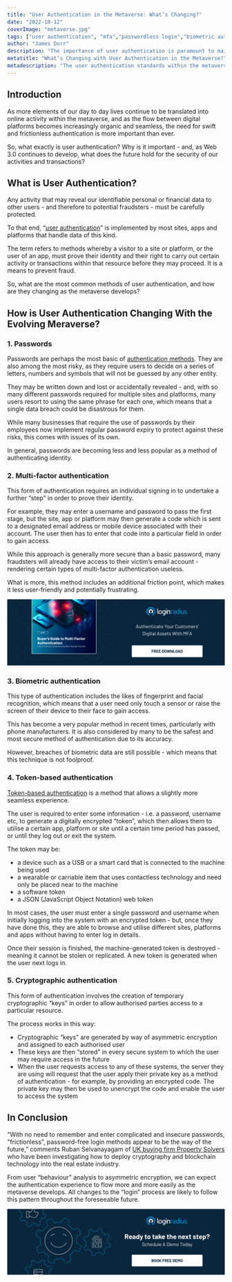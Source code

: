 ```yaml
---
title: "User Authentication in the Metaverse: What’s Changing?"
date: "2022-10-12"
coverImage: "metaverse.jpg"
tags: ["user authentication", "mfa","passwordless login","biometric authentication"]
author: "James Durr"
description: "The importance of user authentication is paramount to maintaining the security of the metaverse. This blog looks into a number of widely-used authentication models and, in doing so, explores the future of user authentication in the metaverse."
metatitle: "What’s Changing with User Authentication in the Metaverse?"
metadescription: "The user authentication standards within the metaverse are rapidly changing. This blog explains the popular methods and how those characteristics might change."
---
```


## Introduction

As more elements of our day to day lives continue to be translated into online activity within the metaverse, and as the flow between digital platforms becomes increasingly organic and seamless, the need for swift and frictionless authentication is more important than ever.

So, what exactly is user authentication? Why is it important - and, as Web 3.0 continues to develop, what does the future hold for the security of our activities and transactions?

## What is User Authentication?

Any activity that may reveal our identifiable personal or financial data to other users - and therefore to potential fraudsters - must be carefully protected. 

To that end, “[user authentication](https://www.loginradius.com/authentication/)” is implemented by most sites, apps and platforms that handle data of this kind.

The term refers to methods whereby a visitor to a site or platform, or the user of an app, must prove their identity and their right to carry out certain activity or transactions within that resource before they may proceed. It is a means to prevent fraud.

So, what are the most common methods of user authentication, and how are they changing as the metaverse develops?


## How is User Authentication Changing With the Evolving Meraverse?


### 1. Passwords

Passwords are perhaps the most basic of [authentication methods](https://www.loginradius.com/blog/identity/authentication-option-for-your-product/). They are also among the most risky, as they require users to decide on a series of letters, numbers and symbols that will not be guessed by any other entity.

They may be written down and lost or accidentally revealed - and, with so many different passwords required for multiple sites and platforms, many users resort to using the same phrase for each one, which means that a single data breach could be disastrous for them.

While many businesses that require the use of passwords by their employees now implement regular password expiry to protect against these risks, this comes with issues of its own.

In general, passwords are becoming less and less popular as a method of authenticating identity.


### 2. Multi-factor authentication

This form of authentication requires an individual signing in to undertake a further “step” in order to prove their identity. 

For example, they may enter a username and password to pass the first stage, but the site, app or platform may then generate a code which is sent to a designated email address or mobile device associated with their account. The user then has to enter that code into a particular field in order to gain access.

While this approach is generally more secure than a basic password, many fraudsters will already have access to their victim’s email account - rendering certain types of multi-factor authentication useless. 

What is more, this method includes an additional friction point, which makes it less user-friendly and potentially frustrating.

[![EB-GD-to-MFA](EB-GD-to-MFA.png)](https://www.loginradius.com/resource/buyers-guide-to-multi-factor-authentication/)

### 3. Biometric authentication

This type of authentication includes the likes of fingerprint and facial recognition, which means that a user need only touch a sensor or raise the screen of their device to their face to gain access.

This has become a very popular method in recent times, particularly with phone manufacturers. It is also considered by many to be the safest and most secure method of authentication due to its accuracy.

However, breaches of biometric data are still possible - which means that this technique is not foolproof.

### 4. Token-based authentication

[Token-based authentication](https://www.loginradius.com/blog/identity/pros-cons-token-authentication/) is a method that allows a slightly more seamless experience. 

The user is required to enter some information - i.e. a password, username etc, to generate a digitally encrypted “token”, which then allows them to utilise a certain app, platform or site until a certain time period has passed, or until they log out or exit the system.

The token may be: 

* a device such as a USB or a smart card that is connected to the machine being used
* a wearable or carriable item that uses contactless technology and need only be placed near to the machine
* a software token
* a JSON (JavaScript Object Notation) web token

In most cases, the user must enter a single password and username when initially logging into the system with an encrypted token - but, once they have done this, they are able to browse and utilise different sites, platforms and apps without having to enter log in details.

Once their session is finished, the machine-generated token is destroyed - meaning it cannot be stolen or replicated. A new token is generated when the user next logs in. 


### 5. Cryptographic authentication

This form of authentication involves the creation of temporary cryptographic “keys” in order to allow authorised parties access to a particular resource.

The process works in this way:

* Cryptographic “keys” are generated by way of asymmetric encryption and assigned to each authorised user
* These keys are then “stored” in every secure system to which the user may require access in the future
* When the user requests access to any of these systems, the server they are using will request that the user apply their private key as a method of authentication - for example, by providing an encrypted code. The private key may then be used to unencrypt the code and enable the user to access the system

## In Conclusion

“With no need to remember and enter complicated and insecure passwords, “frictionless”, password-free login methods appear to be the way of the future,” comments Ruban Selvanayagam of <a rel="nofollow" href="https://www.propertysolvers.co.uk/we-buy-any-house/"> UK buying firm Property Solvers </a> who have been investigating how to deploy cryptography and blockchain technology into the real estate industry.

From user “behaviour” analysis to asymmetric encryption, we can expect the authentication experience to flow more and more easily as the metaverse develops. All changes to the “login” process are likely to follow this pattern throughout the foreseeable future.

[![book-a-free-demo-loginradius](../../assets/book-a-demo-loginradius.png)](https://www.loginradius.com/book-a-demo/)
